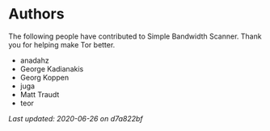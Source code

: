 # Authors

The following people have contributed to Simple Bandwidth Scanner.
Thank you for helping make Tor better.

* anadahz
* George Kadianakis
* Georg Koppen
* juga
* Matt Traudt
* teor

*Last updated: 2020-06-26 on d7a822bf*
